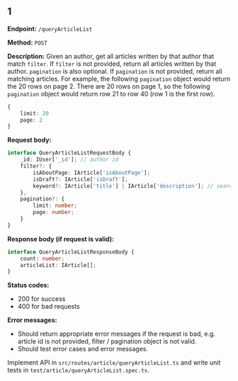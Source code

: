 ## 1

**Endpoint:** `/queryArticleList`

**Method:** `POST`

**Description:**
Given an author, get all articles written by that author that match `filter`.
If `filter` is not provided, return all articles written by that author.
`pagination` is also optional. If `pagination` is not provided, return all matching articles.
For example, the following `pagination` object would return the 20 rows on page 2. There are 20 rows on page 1, so the following `pagination` object would return row 21 to row 40 (row 1 is the first row).

```typescript
{
    limit: 20
    page: 2
}
```

**Request body:**

```typescript
interface QueryArticleListRequestBody {
    _id: IUser['_id']; // author id
    filter?: {
        isAboutPage: IArticle['isAboutPage'];
        isDraft?: IArticle['isDraft'];
        keyword?: IArticle['title'] | IArticle['description']; // search in article title and description for the keyword
    },
    pagination?: {
        limit: number;
        page: number;
    }
}
```

**Response body (if request is valid):**

```typescript
interface QueryArticleListResponseBody {
    count: number;
    articleList: IArticle[];
}
```

**Status codes:**

- 200 for success
- 400 for bad requests

**Error messages:**

- Should return appropriate error messages if the request is bad, e.g. article id is not provided, filter / pagination object is not valid.
- Should test error cases and error messages.

Implement API in `src/routes/article/queryArticleList.ts` and write unit tests in `test/article/queryArticleList.spec.ts`.
